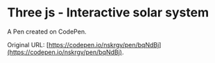 # Three js - Interactive solar system

A Pen created on CodePen.

Original URL: [https://codepen.io/nskrgv/pen/bqNdBj](https://codepen.io/nskrgv/pen/bqNdBj).

